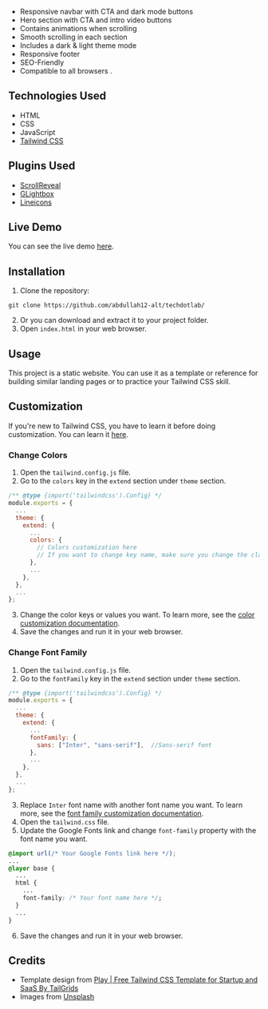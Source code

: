 * Responsive navbar with CTA and dark mode buttons
* Hero section with CTA and intro video buttons
* Contains animations when scrolling
* Smooth scrolling in each section
* Includes a dark & light theme mode
* Responsive footer
* SEO-Friendly
* Compatible to all browsers .

## Technologies Used

* HTML
* CSS
* JavaScript
* [Tailwind CSS](https://tailwindcss.com/)

## Plugins Used

* [ScrollReveal](https://scrollrevealjs.org/)
* [GLightbox](https://biati-digital.github.io/glightbox/)
* [Lineicons](https://lineicons.com/)

## Live Demo

You can see the live demo [here](https://abdullah12-alt.github.io/techdotlab/).

## Installation

1. Clone the repository:
```
git clone https://github.com/abdullah12-alt/techdotlab/
```
2. Or you can download and extract it to your project folder.
3. Open `index.html` in your web browser.

## Usage

This project is a static website. You can use it as a template or reference for building similar landing pages or to practice your Tailwind CSS skill.

## Customization

If you're new to Tailwind CSS, you have to learn it before doing customization. You can learn it [here](https://tailwindcss.com/docs/installation).

### Change Colors

1. Open the `tailwind.config.js` file.
2. Go to the `colors` key in the `extend` section under `theme` section.
```javascript
/** @type {import('tailwindcss').Config} */
module.exports = {
  ...
  theme: {
    extend: {
      ...
      colors: {
        // Colors customization here
        // If you want to change key name, make sure you change the class name that used in the HTML file
      },
      ...
    },
  },
  ...
};
```
3. Change the color keys or values you want. To learn more, see the [color customization documentation](https://tailwindcss.com/docs/colors).
4. Save the changes and run it in your web browser.

### Change Font Family

1. Open the `tailwind.config.js` file.
2. Go to the `fontFamily` key in the `extend` section under `theme` section.
```javascript
/** @type {import('tailwindcss').Config} */
module.exports = {
  ...
  theme: {
    extend: {
      ...
      fontFamily: {
        sans: ["Inter", "sans-serif"],  //Sans-serif font
      },
      ...
    },
  },
  ...
};
```
3. Replace `Inter` font name with another font name you want. To learn more, see the [font family customization documentation](https://tailwindcss.com/docs/font-family).
4. Open the `tailwind.css` file.
5. Update the Google Fonts link and change `font-family` property with the font name you want.
```css
@import url(/* Your Google Fonts link here */);
...
@layer base {
  ...
  html {
    ...
    font-family: /* Your font name here */;
  }
  ...
}
```
6. Save the changes and run it in your web browser.


## Credits

* Template design from [Play | Free Tailwind CSS Template for Startup and SaaS By TailGrids](https://play-tailwind.tailgrids.com/)
* Images from [Unsplash](https://unsplash.com/)
